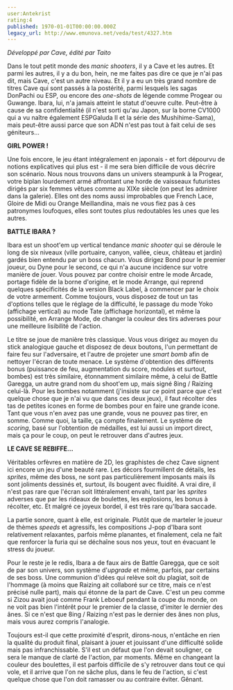 ```yaml
---
user:Antekrist
rating:4
published: 1970-01-01T00:00:00.000Z
legacy_url: http://www.emunova.net/veda/test/4327.htm
---
```

_Développé par Cave, édité par Taito_  

  

Dans le tout petit monde des _manic shooters_, il y a Cave et les autres. Et parmi les autres, il y a du bon, hein, ne me faites pas dire ce que je n'ai pas dit, mais Cave, c'est un autre niveau. Et il y a eu un très grand nombre de titres Cave qui sont passés à la postérité, parmi lesquels les sagas DonPachi ou ESP, ou encore des _one-shots_ de légende comme Progear ou Guwange. Ibara, lui, n'a jamais atteint le statut d'oeuvre culte. Peut-être à cause de sa confidentialité (il n'est sorti qu'au Japon, sur la borne CV1000 qui a vu naître également ESPGaluda II et la série des Mushihime-Sama), mais peut-être aussi parce que son ADN n'est pas tout à fait celui de ses géniteurs...  

  

**GIRL POWER !**  

Une fois encore, le jeu étant intégralement en japonais - et fort dépourvu de notions explicatives qui plus est - il me sera bien difficile de vous décrire son scénario. Nous nous trouvons dans un univers steampunk à la Progear, votre biplan lourdement armé affrontant une horde de vaisseaux futuristes dirigés par six femmes vêtues comme au XIXe siècle (on peut les admirer dans la galerie). Elles ont des noms aussi improbables que French Lace, Gloire de Midi ou Orange Meillandina, mais ne vous fiez pas à ces patronymes loufoques, elles sont toutes plus redoutables les unes que les autres.  

  

**BATTLE IBARA ?**  

Ibara est un shoot'em up vertical tendance _manic shooter_ qui se déroule le long de six niveaux (ville portuaire, canyon, vallée, cieux, château et jardin) gardés bien entendu par un boss chacun. Vous dirigez Bond pour le premier joueur, ou Dyne pour le second, ce qui n'a aucune incidence sur votre manière de jouer. Vous pouvez par contre choisir entre le mode Arcade, portage fidèle de la borne d'origine, et le mode Arrange, qui reprend quelques spécificités de la version Black Label, à commencer par le choix de votre armement. Comme toujours, vous disposez de tout un tas d'options telles que le réglage de la difficulté, le passage du mode Yoko (affichage vertical) au mode Tate (affichage horizontal), et même la possibilité, en Arrange Mode, de changer la couleur des tirs adverses pour une meilleure lisibilité de l'action.  

Le titre se joue de manière très classique. Vous vous dirigez au moyen du stick analogique gauche et disposez de deux boutons, l'un permettant de faire feu sur l'adversaire, et l'autre de projeter une _smart bomb_ afin de nettoyer l'écran de toute menace. Le système d'obtention des différents bonus (puissance de feu, augmentation du score, modules et surtout, bombes) est très similaire, étonnamment similaire même, à celui de Battle Garegga, un autre grand nom du shoot'em up, mais signé 8ing / Raizing celui-là. Pour les bombes notamment (j'insiste sur ce point parce que c'est quelque chose que je n'ai vu que dans ces deux jeux), il faut récolter des tas de petites icones en forme de bombes pour en faire une grande icone. Tant que vous n'en avez pas une grande, vous ne pouvez pas tirer, en somme. Comme quoi, la taille, ça compte finalement. Le système de _scoring_, basé sur l'obtention de médailles, est lui aussi un import direct, mais ça pour le coup, on peut le retrouver dans d'autres jeux.  

  

**LE CAVE SE REBIFFE...**  

Véritables orfèvres en matière de 2D, les graphistes de chez Cave signent ici encore un jeu d'une beauté rare. Les décors fourmillent de détails, les _sprites_, même des boss, ne sont pas particulièrement imposants mais ils sont joliments dessinés et, surtout, ils bougent avec fluidité. A vrai dire, il n'est pas rare que l'écran soit littéralement envahi, tant par les _sprites_ adverses que par les rideaux de boulettes, les explosions, les bonus à récolter, etc. Et malgré ce joyeux bordel, il est très rare qu'Ibara saccade.  

La partie sonore, quant à elle, est originale. Plutôt que de marteler le joueur de thèmes _speeds_ et agressifs, les compositions J-pop d'Ibara sont relativement relaxantes, parfois même planantes, et finalement, cela ne fait que renforcer la furia qui se déchaîne sous nos yeux, tout en évacuant le stress du joueur.  

Pour le reste je le redis, Ibara a de faux airs de Battle Garegga, que ce soit de par son univers, son système d'_upgrade_ et même, parfois, par certains de ses boss. Une communion d'idées qui relève soit du plagiat, soit de l'hommage (à moins que Raizing ait collaboré sur ce titre, mais ce n'est précisé nulle part), mais qui étonne de la part de Cave. C'est un peu comme si Zizou avait joué comme Frank Leboeuf pendant la coupe du monde, on ne voit pas bien l'intérêt pour le premier de la classe, d'imiter le dernier des ânes. Si ce n'est que 8ing / Raizing n'est pas le dernier des ânes non plus, mais vous aurez compris l'analogie.  

Toujours est-il que cette proximité d'esprit, dirons-nous, n'entâche en rien la qualité du produit final, plaisant à jouer et jouissant d'une difficulté solide mais pas infranchissable. S'il est un défaut que l'on devait souligner, ce sera le manque de clarté de l'action, par moments. Même en changeant la couleur des boulettes, il est parfois difficile de s'y retrouver dans tout ce qui vole, et il arrive que l'on ne sâche plus, dans le feu de l'action, si c'est quelque chose que l'on doit ramasser ou au contraire éviter. Gênant.
